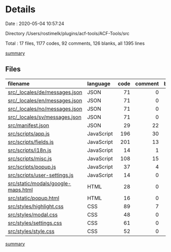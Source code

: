 # Details

Date : 2020-05-04 10:57:24

Directory /Users/rostimelk/plugins/acf-tools/ACF-Tools/src

Total : 17 files,  1177 codes, 92 comments, 126 blanks, all 1395 lines

[summary](results.md)

## Files
| filename | language | code | comment | blank | total |
| :--- | :--- | ---: | ---: | ---: | ---: |
| [src/_locales/de/messages.json](/src/_locales/de/messages.json) | JSON | 71 | 0 | 0 | 71 |
| [src/_locales/en/messages.json](/src/_locales/en/messages.json) | JSON | 71 | 0 | 0 | 71 |
| [src/_locales/no/messages.json](/src/_locales/no/messages.json) | JSON | 71 | 0 | 0 | 71 |
| [src/_locales/sv/messages.json](/src/_locales/sv/messages.json) | JSON | 71 | 0 | 1 | 72 |
| [src/manifest.json](/src/manifest.json) | JSON | 29 | 22 | 0 | 51 |
| [src/scripts/app.js](/src/scripts/app.js) | JavaScript | 196 | 30 | 24 | 250 |
| [src/scripts/fields.js](/src/scripts/fields.js) | JavaScript | 201 | 13 | 37 | 251 |
| [src/scripts/i18n.js](/src/scripts/i18n.js) | JavaScript | 14 | 1 | 2 | 17 |
| [src/scripts/misc.js](/src/scripts/misc.js) | JavaScript | 108 | 15 | 14 | 137 |
| [src/scripts/popup.js](/src/scripts/popup.js) | JavaScript | 37 | 4 | 8 | 49 |
| [src/scripts/user-settings.js](/src/scripts/user-settings.js) | JavaScript | 14 | 0 | 4 | 18 |
| [src/static/modals/google-maps.html](/src/static/modals/google-maps.html) | HTML | 28 | 0 | 6 | 34 |
| [src/static/popup.html](/src/static/popup.html) | HTML | 16 | 0 | 2 | 18 |
| [src/styles/highlight.css](/src/styles/highlight.css) | CSS | 89 | 7 | 20 | 116 |
| [src/styles/modal.css](/src/styles/modal.css) | CSS | 48 | 0 | 0 | 48 |
| [src/styles/settings.css](/src/styles/settings.css) | CSS | 61 | 0 | 3 | 64 |
| [src/styles/style.css](/src/styles/style.css) | CSS | 52 | 0 | 5 | 57 |

[summary](results.md)